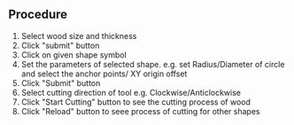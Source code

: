 ## Procedure

1. Select wood size and thickness
2. Click "submit" button
3. Click on given shape symbol
4. Set the parameters of selected shape. e.g. set Radius/Diameter of circle and select the anchor points/ XY origin offset
5. Click "Submit" button
6. Select cutting direction of tool e.g. Clockwise/Anticlockwise
7. Click "Start Cutting" button to see the cutting process of wood
8. Click "Reload" button to seee process of cutting for other shapes